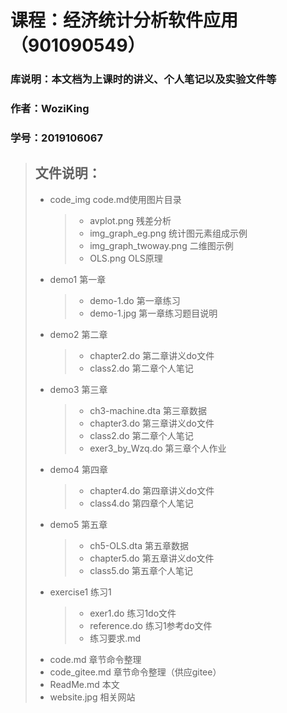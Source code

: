 # 课程：经济统计分析软件应用（901090549）
### 库说明：本文档为上课时的讲义、个人笔记以及实验文件等
### 作者：WoziKing
### 学号：2019106067

> ## 文件说明：
> * code_img  code.md使用图片目录
>   > * avplot.png  残差分析
>   > * img_graph_eg.png  统计图元素组成示例
>   > * img_graph_twoway.png  二维图示例
>   > * OLS.png  OLS原理
> * demo1  第一章
>   > * demo-1.do  第一章练习
>   > * demo-1.jpg  第一章练习题目说明
> * demo2  第二章
>   > * chapter2.do  第二章讲义do文件
>   > * class2.do  第二章个人笔记
> * demo3  第三章
>   > * ch3-machine.dta  第三章数据
>   > * chapter3.do  第三章讲义do文件
>   > * class2.do  第二章个人笔记
>   > * exer3_by_Wzq.do  第三章个人作业
> * demo4  第四章
>   > * chapter4.do  第四章讲义do文件
>   > * class4.do  第四章个人笔记
> * demo5  第五章
>   > * ch5-OLS.dta  第五章数据
>   > * chapter5.do  第五章讲义do文件
>   > * class5.do  第五章个人笔记
> * exercise1  练习1
>   > * exer1.do  练习1do文件
>   > * reference.do  练习1参考do文件
>   > * 练习要求.md
> * code.md  章节命令整理
> * code_gitee.md  章节命令整理（供应gitee）
> * ReadMe.md  本文
> * website.jpg  相关网站
